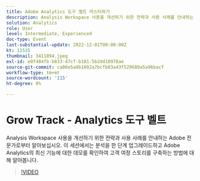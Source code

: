 ```yaml
---
title: Adobe Analytics 도구 벨트 마스터하기
description: Analysis Workspace 사용을 개선하기 위한 전략과 사용 사례를 안내하는 Adobe 전문가로부터 알아보십시오. 이 세션에서는 분석을 한 단계 업그레이드하고 Adobe Analytics의 최신 기능에 대한 데모를 확인하여 고객 여정 스토리를 구축하는 방법에 대해 알아봅니다.
solution: Analytics
role: User
level: Intermediate, Experienced
doc-type: Event
last-substantial-update: 2022-12-01T00:00:00Z
kt: 11535
thumbnail: 3411894.jpeg
exl-id: e0f484fb-b833-47cf-b181-5b2dd10978ae
source-git-commit: ca06e5a8b1602a7bcfb83a43f529680a5a96bacf
workflow-type: tm+mt
source-wordcount: '115'
ht-degree: 0%

---
```


# Grow Track - Analytics 도구 벨트

Analysis Workspace 사용을 개선하기 위한 전략과 사용 사례를 안내하는 Adobe 전문가로부터 알아보십시오. 이 세션에서는 분석을 한 단계 업그레이드하고 Adobe Analytics의 최신 기능에 대한 데모를 확인하여 고객 여정 스토리를 구축하는 방법에 대해 알아봅니다.

>[!VIDEO](https://video.tv.adobe.com/v/3411894/?quality=12&learn=on)
